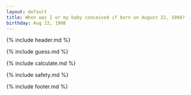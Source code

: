 ```yaml
---
layout: default
title: When was I or my baby conceived if born on August 22, 1908?
birthday: Aug 22, 1908
---
```


{% include header.md %}

{% include guess.md %}

{% include calculate.md %}

{% include safety.md %}

{% include footer.md %}



